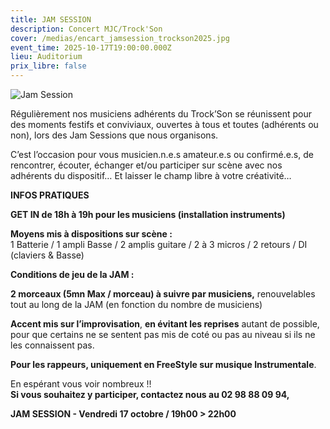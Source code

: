 ```yaml
---
title: JAM SESSION
description: Concert MJC/Trock'Son
cover: /medias/encart_jamsession_trockson2025.jpg
event_time: 2025-10-17T19:00:00.000Z
lieu: Auditorium
prix_libre: false
---
```

![Jam Session](/medias/page_jamsession_trockson2025.jpg "Concert MJC / Trock'Son")

Régulièrement nos musiciens adhérents du Trock’Son se réunissent pour des moments festifs et conviviaux, ouvertes à tous et toutes (adhérents ou non), lors des Jam Sessions que nous organisons. 

C’est l’occasion pour vous musicien.n.e.s amateur.e.s ou confirmé.e.s, de rencontrer, écouter, échanger et/ou participer sur scène avec nos adhérents du dispositif… Et laisser le champ libre à votre créativité…

**INFOS PRATIQUES**

**GET IN de 18h à 19h pour les musiciens (installation instruments)**

**Moyens mis à dispositions sur scène :** \
1 Batterie / 1 ampli Basse / 2 amplis guitare / 2 à 3 micros / 2 retours / DI (claviers & Basse)

**Conditions de jeu de la JAM :**

**2 morceaux (5mn Max / morceau) à suivre par musiciens,** renouvelables tout au long de la JAM (en fonction du nombre de musiciens)

**Accent mis sur l’improvisation**, **en évitant les reprises** autant de possible, pour que certains ne se sentent pas mis de coté ou pas au niveau si ils ne les connaissent pas.

**Pour les rappeurs, uniquement en FreeStyle sur musique Instrumentale**.

En espérant vous voir nombreux !!\
**Si vous souhaitez y participer, contactez nous au 02 98 88 09 94,** 

**JAM SESSION - Vendredi 17 octobre / 19h00 > 22h00**